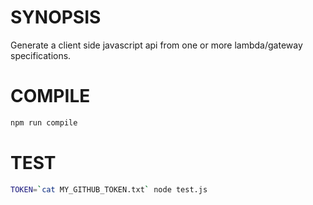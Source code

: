 # SYNOPSIS
Generate a client side javascript api from one or more lambda/gateway
specifications.

# COMPILE

```bash
npm run compile
```

# TEST

```bash
TOKEN=`cat MY_GITHUB_TOKEN.txt` node test.js
```

